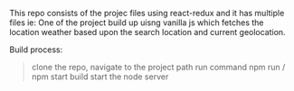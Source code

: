 This repo consists of the projec files using react-redux and it has multiple files ie: One of the project build up uisng vanilla js which fetches the location weather based upon the search location and current geolocation.

Build process:

>clone the repo, navigate to the project path
>run command npm run / npm start build
>start the node server
